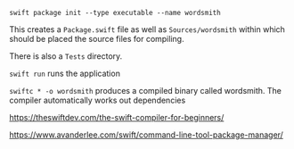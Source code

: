 ```
swift package init --type executable --name wordsmith
```

This creates a `Package.swift` file as well as `Sources/wordsmith` within which should be placed the source files for compiling.

There is also a `Tests` directory.

`swift run` runs the application

`swiftc * -o wordsmith` produces a compiled binary called wordsmith. The compiler automatically works out dependencies

https://theswiftdev.com/the-swift-compiler-for-beginners/

https://www.avanderlee.com/swift/command-line-tool-package-manager/
